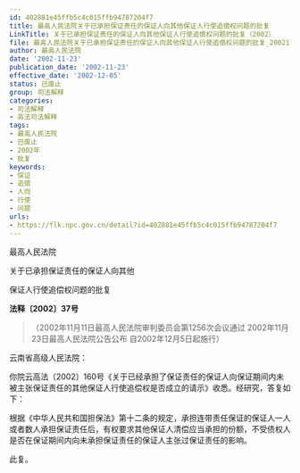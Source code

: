 ```yaml
---
id: 402881e45ffb5c4c015ffb94787204f7
title: 最高人民法院关于已承担保证责任的保证人向其他保证人行使追偿权问题的批复
LinkTitle: 关于已承担保证责任的保证人向其他保证人行使追偿权问题的批复（2002）
file: 最高人民法院关于已承担保证责任的保证人向其他保证人行使追偿权问题的批复_20021123_402881e45ffb5c4c015ffb94787204f7.docx
author: 最高人民法院
date: '2002-11-23'
publication_date: '2002-11-23'
effective_date: '2002-12-05'
status: 已废止
group: 司法解释
categories:
- 司法解释
- 高法司法解释
tags:
- 最高人民法院
- 已废止
- 2002年
- 批复
keywords:
- 保证
- 追偿
- 人向
- 行使
- 问题
urls:
- https://flk.npc.gov.cn/detail?id=402881e45ffb5c4c015ffb94787204f7
---
```


最高人民法院

关于已承担保证责任的保证人向其他

保证人行使追偿权问题的批复

**法释〔2002〕37号**

> （2002年11月11日最高人民法院审判委员会第1256次会议通过 2002年11月23日最高人民法院公告公布 自2002年12月5日起施行）

云南省高级人民法院：

你院云高法〔2002〕160号《关于已经承担了保证责任的保证人向保证期间内未被主张保证责任的其他保证人行使追偿权是否成立的请示》收悉。经研究，答复如下：

根据《中华人民共和国担保法》第十二条的规定，承担连带责任保证的保证人一人或者数人承担保证责任后，有权要求其他保证人清偿应当承担的份额，不受债权人是否在保证期间内向未承担保证责任的保证人主张过保证责任的影响。

此复。
